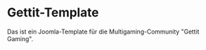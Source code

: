 Gettit-Template
===============

Das ist ein Joomla-Template für die Multigaming-Community "Gettit Gaming".
